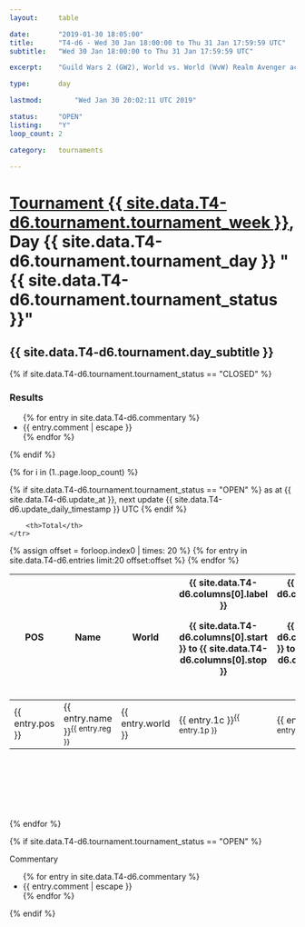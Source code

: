 ```yaml
---
layout: 	table

date: 		"2019-01-30 18:05:00"
title: 		"T4-d6 - Wed 30 Jan 18:00:00 to Thu 31 Jan 17:59:59 UTC"
subtitle: 	"Wed 30 Jan 18:00:00 to Thu 31 Jan 17:59:59 UTC"

excerpt:    "Guild Wars 2 (GW2), World vs. World (WvW) Realm Avenger achivement Tournament. \"Every Kill Counts\""

type:       day

lastmod: 		"Wed Jan 30 20:02:11 UTC 2019"

status:     "OPEN"
listing:    "Y"
loop_count: 2

category: 	tournaments

---
```

<div class="table_header">
    <h1><a href="{{ site.data.T4-d6.tournament.week_url }}">Tournament {{ site.data.T4-d6.tournament.tournament_week }}</a>, Day {{ site.data.T4-d6.tournament.tournament_day }} "{{ site.data.T4-d6.tournament.tournament_status }}"</h1>
    <h2>{{ site.data.T4-d6.tournament.day_subtitle }}</h2> 
</div>

{% if site.data.T4-d6.tournament.tournament_status == "CLOSED" %} 
<div class="commentary">
  <h3>Results</h3>
  <ul>
    {% for entry in site.data.T4-d6.commentary %}
    <li class="commentary_list">{{ entry.comment | escape }}</li>
    {% endfor %}
  </ul>
</div>
{% endif %}


{% for i in (1..page.loop_count) %}

{% if site.data.T4-d6.tournament.tournament_status == "OPEN" %} 
<span class="table_nextupdate">as at {{ site.data.T4-d6.update_at }}, next update {{ site.data.T4-d6.update_daily_timestamp }} UTC</span> 
{% endif %}

<table class="day_table">
  <colgroup>
    <col style="width:18px">
    <col style="width:55px">
    <col style="width:55px">
    <col style="width:12px">
    <col style="width:12px">
    <col style="width:12px">
    <col style="width:12px">
    <col style="width:12px">
    <col style="width:12px">
    <col style="width:12px">
    <col style="width:12px">
    <col style="width:12px">
    <col style="width:12px">
    <col style="width:12px">
    <col style="width:12px">
    <col style="width:12px">
    <col style="width:12px">
    <col style="width:12px">
    <col style="width:12px">
    <col style="width:12px">
    <col style="width:12px">
    <col style="width:12px">
    <col style="width:12px">
    <col style="width:12px">
    <col style="width:12px">
    <col style="width:12px">
    <col style="width:12px">
    <col style="width:18px">
  </colgroup>  
  <thead>
    <tr>
        <th>POS</th>
        <th class="AlignLeft">Name</th>
        <th class="AlignLeft">World</th>

<th><div class="label">{{ site.data.T4-d6.columns[0].label }}<p class="onhover">{{ site.data.T4-d6.columns[0].start }} to {{ site.data.T4-d6.columns[0].stop }}</p></div>​</th>
<th><div class="label">{{ site.data.T4-d6.columns[1].label }}<p class="onhover">{{ site.data.T4-d6.columns[1].start }} to {{ site.data.T4-d6.columns[1].stop }}</p></div>​</th>
<th><div class="label">{{ site.data.T4-d6.columns[2].label }}<p class="onhover">{{ site.data.T4-d6.columns[2].start }} to {{ site.data.T4-d6.columns[2].stop }}</p></div>​</th>
<th><div class="label">{{ site.data.T4-d6.columns[3].label }}<p class="onhover">{{ site.data.T4-d6.columns[3].start }} to {{ site.data.T4-d6.columns[3].stop }}</p></div>​</th>
<th><div class="label">{{ site.data.T4-d6.columns[4].label }}<p class="onhover">{{ site.data.T4-d6.columns[4].start }} to {{ site.data.T4-d6.columns[4].stop }}</p></div>​</th>
<th><div class="label">{{ site.data.T4-d6.columns[5].label }}<p class="onhover">{{ site.data.T4-d6.columns[5].start }} to {{ site.data.T4-d6.columns[5].stop }}</p></div>​</th>
<th><div class="label">{{ site.data.T4-d6.columns[6].label }}<p class="onhover">{{ site.data.T4-d6.columns[6].start }} to {{ site.data.T4-d6.columns[6].stop }}</p></div>​</th>
<th><div class="label">{{ site.data.T4-d6.columns[7].label }}<p class="onhover">{{ site.data.T4-d6.columns[7].start }} to {{ site.data.T4-d6.columns[7].stop }}</p></div>​</th>
<th><div class="label">{{ site.data.T4-d6.columns[8].label }}<p class="onhover">{{ site.data.T4-d6.columns[8].start }} to {{ site.data.T4-d6.columns[8].stop }}</p></div>​</th>
<th><div class="label">{{ site.data.T4-d6.columns[9].label }}<p class="onhover">{{ site.data.T4-d6.columns[9].start }} to {{ site.data.T4-d6.columns[9].stop }}</p></div>​</th>
<th><div class="label">{{ site.data.T4-d6.columns[10].label }}<p class="onhover">{{ site.data.T4-d6.columns[10].start }} to {{ site.data.T4-d6.columns[10].stop }}</p></div>​</th>

<th><div class="label">{{ site.data.T4-d6.columns[11].label }}<p class="onhover">{{ site.data.T4-d6.columns[11].start }} to {{ site.data.T4-d6.columns[11].stop }}</p></div>​</th>
<th><div class="label">{{ site.data.T4-d6.columns[12].label }}<p class="onhover">{{ site.data.T4-d6.columns[12].start }} to {{ site.data.T4-d6.columns[12].stop }}</p></div>​</th>
<th><div class="label">{{ site.data.T4-d6.columns[13].label }}<p class="onhover">{{ site.data.T4-d6.columns[13].start }} to {{ site.data.T4-d6.columns[13].stop }}</p></div>​</th>
<th><div class="label">{{ site.data.T4-d6.columns[14].label }}<p class="onhover">{{ site.data.T4-d6.columns[14].start }} to {{ site.data.T4-d6.columns[14].stop }}</p></div>​</th>
<th><div class="label">{{ site.data.T4-d6.columns[15].label }}<p class="onhover">{{ site.data.T4-d6.columns[15].start }} to {{ site.data.T4-d6.columns[15].stop }}</p></div>​</th>
<th><div class="label">{{ site.data.T4-d6.columns[16].label }}<p class="onhover">{{ site.data.T4-d6.columns[16].start }} to {{ site.data.T4-d6.columns[16].stop }}</p></div>​</th>
<th><div class="label">{{ site.data.T4-d6.columns[17].label }}<p class="onhover">{{ site.data.T4-d6.columns[17].start }} to {{ site.data.T4-d6.columns[17].stop }}</p></div>​</th>
<th><div class="label">{{ site.data.T4-d6.columns[18].label }}<p class="onhover">{{ site.data.T4-d6.columns[18].start }} to {{ site.data.T4-d6.columns[18].stop }}</p></div>​</th>
<th><div class="label">{{ site.data.T4-d6.columns[19].label }}<p class="onhover">{{ site.data.T4-d6.columns[19].start }} to {{ site.data.T4-d6.columns[19].stop }}</p></div>​</th>
<th><div class="label">{{ site.data.T4-d6.columns[20].label }}<p class="onhover">{{ site.data.T4-d6.columns[20].start }} to {{ site.data.T4-d6.columns[20].stop }}</p></div>​</th>

<th><div class="label">{{ site.data.T4-d6.columns[21].label }}<p class="onhover">{{ site.data.T4-d6.columns[21].start }} to {{ site.data.T4-d6.columns[21].stop }}</p></div>​</th>
<th><div class="label">{{ site.data.T4-d6.columns[22].label }}<p class="onhover">{{ site.data.T4-d6.columns[22].start }} to {{ site.data.T4-d6.columns[22].stop }}</p></div>​</th>
<th><div class="label">{{ site.data.T4-d6.columns[23].label }}<p class="onhover">{{ site.data.T4-d6.columns[23].start }} to {{ site.data.T4-d6.columns[23].stop }}</p></div>​</th>

        <th>Total</th>
    </tr>
  </thead>
  {% assign offset = forloop.index0 | times: 20 %}
<tbody>
{% for entry in site.data.T4-d6.entries limit:20 offset:offset %}
  <tr>
    <td class="pl{{ entry.pos }}">{{ entry.pos }}</td>
    <td class="AlignLeft">{{ entry.name }}<sup>{{ entry.reg }}</sup></td>
    <td class="AlignLeft">{{ entry.world }}</td>
    <td class="pl{{ entry.1p }}">{{ entry.1c }}<sup>{{ entry.1p }}</sup></td>
    <td class="pl{{ entry.2p }}">{{ entry.2c }}<sup>{{ entry.2p }}</sup></td>
    <td class="pl{{ entry.3p }}">{{ entry.3c }}<sup>{{ entry.3p }}</sup></td>
    <td class="pl{{ entry.4p }}">{{ entry.4c }}<sup>{{ entry.4p }}</sup></td>
    <td class="pl{{ entry.5p }}">{{ entry.5c }}<sup>{{ entry.5p }}</sup></td>
    <td class="pl{{ entry.6p }}">{{ entry.6c }}<sup>{{ entry.6p }}</sup></td>
    <td class="pl{{ entry.7p }}">{{ entry.7c }}<sup>{{ entry.7p }}</sup></td>
    <td class="pl{{ entry.8p }}">{{ entry.8c }}<sup>{{ entry.8p }}</sup></td>
    <td class="pl{{ entry.9p }}">{{ entry.9c }}<sup>{{ entry.9p }}</sup></td>
    <td class="pl{{ entry.10p }}">{{ entry.10c }}<sup>{{ entry.10p }}</sup></td>
    <td class="pl{{ entry.11p }}">{{ entry.11c }}<sup>{{ entry.11p }}</sup></td>
    <td class="pl{{ entry.12p }}">{{ entry.12c }}<sup>{{ entry.12p }}</sup></td>
    <td class="pl{{ entry.13p }}">{{ entry.13c }}<sup>{{ entry.13p }}</sup></td>
    <td class="pl{{ entry.14p }}">{{ entry.14c }}<sup>{{ entry.14p }}</sup></td>
    <td class="pl{{ entry.15p }}">{{ entry.15c }}<sup>{{ entry.15p }}</sup></td>
    <td class="pl{{ entry.16p }}">{{ entry.16c }}<sup>{{ entry.16p }}</sup></td>
    <td class="pl{{ entry.17p }}">{{ entry.17c }}<sup>{{ entry.17p }}</sup></td>
    <td class="pl{{ entry.18p }}">{{ entry.18c }}<sup>{{ entry.18p }}</sup></td>
    <td class="pl{{ entry.19p }}">{{ entry.19c }}<sup>{{ entry.19p }}</sup></td>
    <td class="pl{{ entry.20p }}">{{ entry.20c }}<sup>{{ entry.20p }}</sup></td>
    <td class="pl{{ entry.21p }}">{{ entry.21c }}<sup>{{ entry.21p }}</sup></td>
    <td class="pl{{ entry.22p }}">{{ entry.22c }}<sup>{{ entry.22p }}</sup></td>
    <td class="pl{{ entry.23p }}">{{ entry.23c }}<sup>{{ entry.23p }}</sup></td>
    <td class="pl{{ entry.24p }}">{{ entry.24c }}<sup>{{ entry.24p }}</sup></td>
    <td>{{ entry.total }}</td>
  </tr>
{% endfor %}  
</tbody>
</table>
<div class="leaderboard">
  <script async src="//pagead2.googlesyndication.com/pagead/js/adsbygoogle.js"></script>
  <!-- 728x90 -->
  <ins class="adsbygoogle"
       style="display:inline-block;width:728px;height:90px"
       data-ad-client="ca-pub-3274917281288240"
       data-ad-slot="3870538733"></ins>
  <script>
  (adsbygoogle = window.adsbygoogle || []).push({});
  </script>    
</div>
<br />
{% endfor %}

{% if site.data.T4-d6.tournament.tournament_status == "OPEN" %} 
<div class="commentary">
  <span class="commentary_title">Commentary</span>
  <ul>
    {% for entry in site.data.T4-d6.commentary %}
    <li class="commentary_list">{{ entry.comment | escape }}</li>
    {% endfor %}
  </ul>
</div>
{% endif %}


